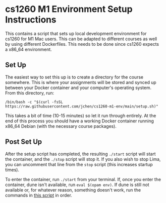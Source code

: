# cs1260 M1 Environment Setup Instructions
This contains a script that sets up local development environment for cs1260 for M1 Mac users. This can be adapted to different courses as well by using different Dockerfiles. This needs to be done since cs1260 expects a x86_64 environment. 

## Set Up
The easiest way to set this up is to create a directory for the course somewhere. This is where your assignments will be stored and synced up between your Docker container and your computer's operating system. From this directory, run: 
```
/bin/bash -c "$(curl -fsSL https://raw.githubusercontent.com/jchen/cs1260-m1-env/main/setup.sh)"
```
This takes a bit of time (10-15 minutes) so let it run through entirely. At the end of this process you should have a working Docker container running x86_64 Debian (with the necessary course packages). 

## Post Set Up
After the setup script has completed, the resulting `./start` script will start the container, and the `./stop` script will stop it. If you also wish to stop Lima, you can uncomment that line from the `stop` script (this increases startup times). 

To enter the container, run `./start` from your terminal. If, once you enter the container, dune isn't available, run `eval $(opam env)`. If dune is still not available or, for whatever reason, something doesn't work, run the commands in [this script](https://github.com/BrownCS1260/devenv/blob/main/home/setup-2.sh) in order.
